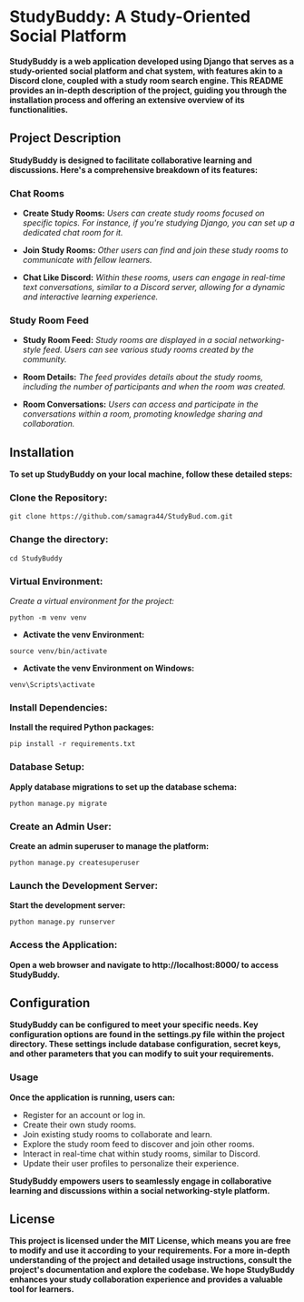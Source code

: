 # StudyBuddy: A Study-Oriented Social Platform

**StudyBuddy is a web application developed using Django that serves as a study-oriented social platform and chat system, with features akin to a Discord clone, coupled with a study room search engine. This README provides an in-depth description of the project, guiding you through the installation process and offering an extensive overview of its functionalities.**

## Project Description

**StudyBuddy is designed to facilitate collaborative learning and discussions. Here's a comprehensive breakdown of its features:**

### Chat Rooms

- **Create Study Rooms:** *Users can create study rooms focused on specific topics. For instance, if you're studying Django, you can set up a dedicated chat room for it.*     

- **Join Study Rooms:** *Other users can find and join these study rooms to communicate with fellow learners.*   

- **Chat Like Discord:** *Within these rooms, users can engage in real-time text conversations, similar to a Discord server, allowing for a dynamic and interactive learning experience.*       

### Study Room Feed       

- **Study Room Feed:** *Study rooms are displayed in a social networking-style feed. Users can see various study rooms created by the community.*   

- **Room Details:** *The feed provides details about the study rooms, including the number of participants and when the room was created.*   

- **Room Conversations:** *Users can access and participate in the conversations within a room, promoting knowledge sharing and collaboration.* 

## Installation   

**To set up StudyBuddy on your local machine, follow these detailed steps:**    

### Clone the Repository:
```
git clone https://github.com/samagra44/StudyBud.com.git

```

 ### Change the directory:
 ```
 cd StudyBuddy

 ```

### Virtual Environment:

*Create a virtual environment for the project:*

```
python -m venv venv

```

- **Activate the venv Environment:**
```
source venv/bin/activate

```

- **Activate the venv Environment on Windows:**
```
venv\Scripts\activate

```

### Install Dependencies:

**Install the required Python packages:**
```
pip install -r requirements.txt

```

### Database Setup:

**Apply database migrations to set up the database schema:**
```
python manage.py migrate

```

### Create an Admin User:

**Create an admin superuser to manage the platform:**
```
python manage.py createsuperuser

```

### Launch the Development Server:

**Start the development server:**
```
python manage.py runserver

```

### Access the Application:

**Open a web browser and navigate to http://localhost:8000/ to access StudyBuddy.**


## Configuration      

**StudyBuddy can be configured to meet your specific needs. Key configuration options are found in the settings.py file within the project directory. These settings include database configuration, secret keys, and other parameters that you can modify to suit your requirements.**  

### Usage   

**Once the application is running, users can:**   

- Register for an account or log in.    
- Create their own study rooms.    
- Join existing study rooms to collaborate and learn.   
- Explore the study room feed to discover and join other rooms.    
- Interact in real-time chat within study rooms, similar to Discord.     
- Update their user profiles to personalize their experience.       

**StudyBuddy empowers users to seamlessly engage in collaborative learning and discussions within a social networking-style platform.**

## License      

**This project is licensed under the MIT License, which means you are free to modify and use it according to your requirements. For a more in-depth understanding of the project and detailed usage instructions, consult the project's documentation and explore the codebase. We hope StudyBuddy enhances your study collaboration experience and provides a valuable tool for learners.**
